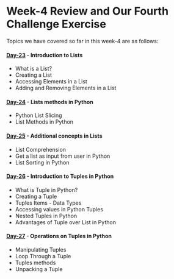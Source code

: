 # Week-4 Review and Our Fourth Challenge Exercise

Topics we have covered so far in this week-4 are as follows:

#### [Day-23](https://github.com/hamzaiftkhar/100-Days-of-Code-with-Python/tree/main/Day-23) - Introduction to Lists

- What is a List?
- Creating a List
- Accessing Elements in a List
- Adding and Removing Elements in a List

#### [Day-24](https://github.com/hamzaiftkhar/100-Days-of-Code-with-Python/tree/main/Day-24) - Lists methods in Python

- Python List Slicing
- List Methods in Python

#### [Day-25](https://github.com/hamzaiftkhar/100-Days-of-Code-with-Python/tree/main/Day-25) - Additional concepts in Lists

- List Comprehension
- Get a list as input from user in Python
- List Sorting in Python

#### [Day-26](https://github.com/hamzaiftkhar/100-Days-of-Code-with-Python/tree/main/Day-26) - Introduction to Tuples in Python

- What is Tuple in Python?
- Creating a Tuple
- Tuples Items - Data Types
- Accessing values in Python Tuples
- Nested Tuples in Python
- Advantages of Tuple over List in Python

#### [Day-27](https://github.com/hamzaiftkhar/100-Days-of-Code-with-Python/tree/main/Day-27) - Operations on Tuples in Python

- Manipulating Tuples
- Loop Through a Tuple
- Tuples methods
- Unpacking a Tuple